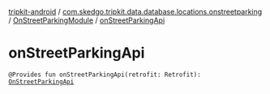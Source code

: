 [tripkit-android](../../index.md) / [com.skedgo.tripkit.data.database.locations.onstreetparking](../index.md) / [OnStreetParkingModule](index.md) / [onStreetParkingApi](./on-street-parking-api.md)

# onStreetParkingApi

`@Provides fun onStreetParkingApi(retrofit: Retrofit): `[`OnStreetParkingApi`](../-on-street-parking-api/index.md)